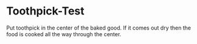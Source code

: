 # Toothpick-Test
Put toothpick in the center of the baked good. If it comes out dry then the food is cooked all the way through the center.
